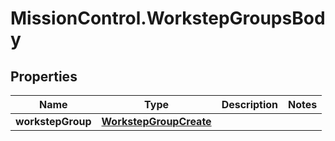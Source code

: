 # MissionControl.WorkstepGroupsBody

## Properties
Name | Type | Description | Notes
------------ | ------------- | ------------- | -------------
**workstepGroup** | [**WorkstepGroupCreate**](WorkstepGroupCreate.md) |  | 
